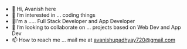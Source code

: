- 👋 Hi, Avanish here
- 👀 I’m interested in ... coding things
- 🌱I'm a ..... Full Stack Developer and App Developer
- 💞️ I’m looking to collaborate on ... projects based on Web Dev and App Dev
- 📫 How to reach me ... mail me at avanishupadhyay720@gmail.com

<!---
itsmeavanish/itsmeavanish is a ✨ special ✨ repository because its `README.md` (this file) appears on your GitHub profile.
You can click the Preview link to take a look at your changes.
--->
